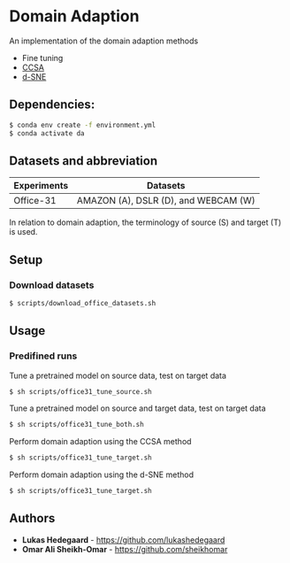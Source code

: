 # Domain Adaption
An implementation of the domain adaption methods
* Fine tuning
* [CCSA](https://arxiv.org/abs/1906.00684)
* [d-SNE](http://openaccess.thecvf.com/content_CVPR_2019/papers/Xu_d-SNE_Domain_Adaptation_Using_Stochastic_Neighborhood_Embedding_CVPR_2019_paper.pdf)

## Dependencies:
```bash
$ conda env create -f environment.yml
$ conda activate da
```

## Datasets and abbreviation
| Experiments | Datasets |
| ----------- |:--------:|
| Office-31   | AMAZON (A), DSLR (D), and WEBCAM (W)         |

<!-- | Digits      | MNIST(MT), MNISTM(MM), SVHN(SN), and USPS(US)| -->
<!-- | VisDA       | Synthetic (S) and Real (R)                   | -->

In relation to domain adaption, the terminology of source (S) and target (T) is used.

## Setup

### Download datasets
```bash
$ scripts/download_office_datasets.sh
```

<!-- ### Download pretrained models
```bash
$ scripts/download_pretrained_models.sh
``` -->

## Usage
### Predifined runs
Tune a pretrained model on source data, test on target data
```bash
$ sh scripts/office31_tune_source.sh
```

Tune a pretrained model on source and target data, test on target data
```bash
$ sh scripts/office31_tune_both.sh
```

Perform domain adaption using the CCSA method
```bash
$ sh scripts/office31_tune_target.sh
```

Perform domain adaption using the d-SNE method
```bash
$ sh scripts/office31_tune_target.sh
```

<!-- ### Custom runs
TODO: desccribe parameters list -->

<!-- ## Deployment -->
<!-- ## Additional setup notes -->
<!-- ## Troubleshooting -->
<!-- ## Built With -->
<!-- ## Versioning -->


## Authors

* **Lukas Hedegaard** - https://github.com/lukashedegaard
* **Omar Ali Sheikh-Omar** -  https://github.com/sheikhomar

<!-- ## License -->

<!-- ## Acknowledgments -->